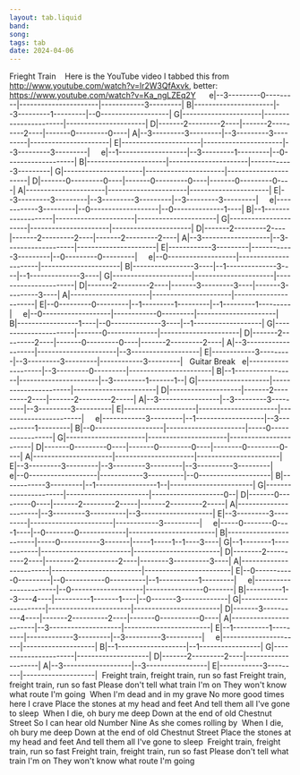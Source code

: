 ```yaml
---
layout: tab.liquid
band:
song:
tags: tab
date: 2024-04-06
---
```

Frieght Train                                       Here is the YouTube video I tabbed this from http://www.youtube.com/watch?v=lr2W3QfAxvk, better: https://www.youtube.com/watch?v=Ka_ngLZEq2Y                                                                 e|--3---------0---------|----------------------|------------3---------| B|----------------------|--3---------1---------|--0-------------------| G|----------------------|----------------------|----------------------| D|-------2---------2----|-------2---------2----|-------0---------0----| A|--3---------3---------|--3---------3---------|----------------------| E|----------------------|----------------------|--3---------3---------|                                                             e|--1-------------------|--3---------1---------|--0-------------------| B|----------------------|----------------------|------------3---------| G|----------------------|----------------------|----------------------| D|-------0---------0----|-------0---------0----|-------0---------0----| A|----------------------|----------------------|----------------------| E|--3---------3---------|--3---------3---------|--3---------3---------|                                                             e|------------3---------|--0-------------------|--0--------------1----| B|--1-------------------|----------------------|----------------------| G|----------------------|----------------------|----------------------| D|-------2---------2----|-------2---------2----|-------2---------2----| A|--3-------------------|--3-------------------|----------------------| E|------------3---------|------------3---------|--0---------0---------|                                                             e|--0-------------------|----------------------|----------------------| B|-----------------3----|--1--------------3----|--1--------------3----| G|----------------------|----------------------|----------------------| D|-------2---------2----|-------3---------3----|-------3---------3----| A|----------------------|----------------------|----------------------| E|--0---------0---------|--1---------1---------|--1---------1---------|                                                             e|--0-------------------|------------0---------|----------------------| B|-----------------1----|--0--------------3----|--1-------------------| G|----------------------|-------0--------------|----------------------| D|-------2---------2----|-------0---------0----|-------2---------2----| A|--3-------------------|----------------------|--3-------------------| E|------------3---------|--3---------3---------|------------3---------|                       Guitar Break                                                           e|--------------------|--3---------0---------|-----------------------| B|--1-----------------|----------------------|--3---------1-------1--| G|--------------------|----------------------|-----------------------| D|--------------------|-------2---------2----|-------2---------2-----| A|--3-----------------|--3---------3---------|--3---------3----------| E|--------------------|----------------------|-----------------------|                                                             e|------------3---------|--1-------------------|--3----------1---------| B|--0-------------------|----------------------|-----0-----------------| G|----------------------|----------------------|-----------------------| D|-------0---------0----|-------0---------0----|--------0---------0----| A|----------------------|----------------------|-----------------------| E|--3---------3---------|--3---------3---------|--3----------3---------|                                                             e|--0-------------------|------------3----------|--0--------------------| B|------------3---------|--1-----------------1--|-----------------------| G|----------------------|-----------------------|--------------------0--| D|-------0---------0----|-------2---------2-----|-------2---------2-----| A|----------------------|--3---------3----------|--3--------------------| E|--3---------3---------|-----------------------|------------3----------|                                                             e|-----0--------0----1----|--0--------0-------------|------------------------| B|------------------------|-----0-----------3-------|-----1-----1--1----3----| G|--1--------1------------|-------------------------|------------------------| D|--------2----------2----|--------2-----------2----|--------3----------3----| A|------------------------|-------------------------|------------------------| E|--0-----------0---------|--0-----------0----------|--1-----------1---------|                                                             e|-----------------------|--0--------------------|----------------0-------| B|----------1--3----4----|----------1-------1----|--0-------3-------------| G|-----------------------|-----------------------|------------------------| D|-------3----------4----|-------2----------2----|-------0-----------0----| A|-----------------------|--3--------------------|------------------------| E|--1----------1---------|-------------3---------|--3----------3----------|                                           e|----------------------|--------------------| B|--1-------------------|--1-----------------| G|----------------------|--------------------| D|-------2---------2----|--------------------| A|--3-------------------|--3-----------------| E|------------3---------|--------------------|  Freight train, freight train, run so fast Freight train, freight train, run so fast Please don't tell what train I'm on They won't know what route I'm going  When I'm dead and in my grave No more good times here I crave Place the stones at my head and feet And tell them all I've gone to sleep  When I die, oh bury me deep Down at the end of old Chestnut Street So I can hear old Number Nine As she comes rolling by  When I die, oh bury me deep Down at the end of old Chestnut Street Place the stones at my head and feet And tell them all I've gone to sleep  Freight train, freight train, run so fast Freight train, freight train, run so fast Please don't tell what train I'm on They won't know what route I'm going

